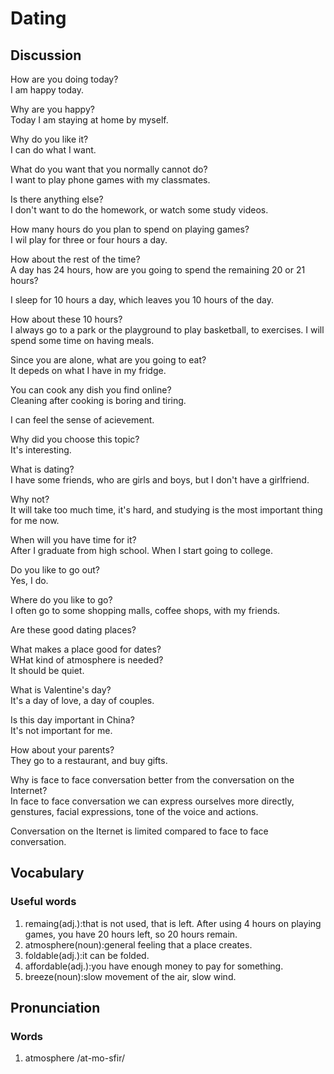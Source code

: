 # Dating
## Discussion
How are you doing today?  
I am happy today.  

Why are you happy?  
Today I am staying at home by myself.  

Why do you like it?  
I can do what I want.  

What do you want that you normally cannot do?  
I want to play phone games with my classmates.  

Is there anything else?  
I don't want to do the homework, or watch some study videos.  

How many hours do you plan to spend on playing games?  
I wil play for three or four hours a day.  

How about the rest of the time?  
A day has 24 hours, how are you going to spend the remaining 20 or 21 hours?  

I sleep for 10 hours a day, which leaves you 10 hours of the day.  

How about these 10 hours?  
I always go to a park or the playground to play basketball, to exercises. I will spend some time on having meals.   

Since you are alone, what are you going to eat?  
It depeds on what I have in my fridge.  

You can cook any dish you find online?  
Cleaning after cooking is boring and tiring.  

I can feel the sense of acievement.  

Why did you choose this topic?  
It's interesting.  

What is dating?  
I have some friends, who are girls and boys, but I don't have a girlfriend.  

Why not?  
It will take too much time, it's hard, and studying is the most important thing for me now.  

When will you have time for it?  
After I graduate from high school. When I start going to college.    

Do you like to go out?  
Yes, I do.  

Where do you like to go?  
I often go to some shopping malls, coffee shops, with my friends.  

Are these good dating places?  

What makes a place good for dates?  
WHat kind of atmosphere is needed?  
It should be quiet.  

What is Valentine's day?  
It's a day of love, a day of couples.  

Is this day important in China?  
It's not important for me.  

How about your parents?  
They go to a restaurant, and buy gifts.  

Why is face to face conversation better from the conversation on the Internet?  
In face to face conversation we can express ourselves more directly, genstures, facial expressions, tone of the voice and actions.  

Conversation on the Iternet is limited compared to face to face conversation.  

## Vocabulary
### Useful words
1. remaing(adj.):that is not used, that is left. After using 4 hours on playing games, you have 20 hours left, so 20 hours remain.  
1. atmosphere(noun):general feeling that a place creates.
1. foldable(adj.):it can be folded.
1. affordable(adj.):you have enough money to pay for something.
1. breeze(noun):slow movement of the air, slow wind.

## Pronunciation
### Words
1. atmosphere /at-mo-sfir/
